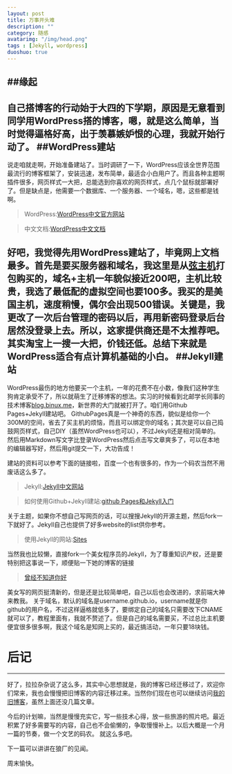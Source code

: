 ```yaml
---
layout: post
title: 万事开头难
description: ""
category: 随感
avatarimg: "/img/head.png"
tags : [Jekyll, wordpress]
duoshuo: true
---
```


##缘起
----------
自己搭博客的行动始于大四的下学期，原因是无意看到同学用WordPress搭的博客，嗯，就是这么简单，当时觉得逼格好高，出于羡慕嫉妒恨的心理，我就开始行动了。
##WordPress建站
----------
说走咱就走啊，开始准备建站了。当时调研了一下，WordPress应该全世界范围最流行的博客框架了，安装迅速，发布简单，最适合小白用户了。而且各种主题啊插件很多，网页样式一大把，总能选到你喜欢的网页样式，点几个鼠标就部署好了。但是缺点是，他需要一个数据库、一个服务器、一个域名，嗯，这些都是钱啊。

> WordPress:[WordPress中文官方网站](http://cn.wordpress.org/)

> 中文文档:[WordPress中文文档](https://codex.wordpress.org/zh-cn:Main_Page)

好吧，我觉得先用WordPress建站了，毕竟网上文档最多。首先是要买服务器和域名，我这里是从[弦主机](http://www.hostring.org/)打包购买的，域名+主机一年貌似接近200吧，主机比较贵，我选了最低配的虚拟空间也要100多。我买的是美国主机，速度稍慢，偶尔会出现500错误。关键是，我更改了一次后台管理的密码以后，再用新密码登录后台居然没登录上去。所以，这家提供商还是不太推荐吧。其实淘宝上一搜一大把，价钱还低。总结下来就是WordPress适合有点计算机基础的小白。
##Jekyll建站
----------
WordPress最伤的地方他要买一个主机，一年的花费不在小数，像我们这种学生狗肯定承受不了，所以就萌生了迁移博客的想法。实习的时候看到北邮学长同事的技术博客[blog.binux.me](http://blog.binux.me/)，新世界的大门就被打开了。咱们用Github Pages+Jekyll建站吧。
GithubPages真是一个神奇的东西，貌似是给你一个300M的空间，省去了买主机的烦恼，而且可以绑定你的域名；其次是可以自己捣鼓网页样式，自己DIY（虽然WordPress也可以），不过Jekyll还是相对简单的。然后用Markdown写文字比登录WordPress然后点击写文章爽多了，可以在本地的编辑器写好，然后用git提交一下，大功告成！

建站的资料可以参考下面的链接啦，百度一个也有很多的，作为一个码农当然不用废话这么多了。

> Jekyll:[Jekyll中文网站](http://jekyllcn.com/)

> 如何使用Github+Jekyll建站:[github Pages和Jekyll入门](http://www.ruanyifeng.com/blog/2012/08/blogging_with_jekyll.html)

关于主题，如果你不想自己写网页的话，可以搜搜Jekyll的开源主题，然后fork一下就好了。Jekyll自己也提供了好多website的list供你参考。

> 使用Jekyll的网站:[Sites](https://github.com/jekyll/jekyll/wiki/Sites)

当然我也比较懒，直接fork一个美女程序员的Jekyll，为了尊重知识产权，还是要特别把这事说一下，顺便贴一下她的博客的链接

> [曾经不知道你好](http://www.liyouhai.com/)

美女写的网页挺清新的，但是还是比较简单吧，自己以后也会改进的，求前端大神来教我。
关于域名，默认的域名是username.github.io，username就是你github的用户名，不过这样逼格就低多了，要绑定自己的域名只需要改下CNAME就可以了，教程里面有，我就不赘述了。但是自己的域名需要买，不过总比主机要便宜很多很多啊，我这个域名是知网上买的，最近搞活动，一年只要18块钱。
# 后记
----------
好了，拉拉杂杂说了这么多，其实中心思想就是，我的博客已经迁移过了，欢迎你们常来，我也会慢慢把旧博客的内容迁移过来。当然你们现在也可以继续访问[我的旧博客](http://www.pankunhao.com/)，虽然上面还没几篇文章。

今后的计划嘛，当然是慢慢充实它，写一些技术心得，放一些旅游的照片吧。最近积累了好多需要写的内容，自己也不会偷懒的，争取慢慢补上。以后大概是一个月一篇的节奏，做一个文艺的码农。
就这么多吧。

下一篇可以讲讲在狼厂的见闻。

周末愉快。